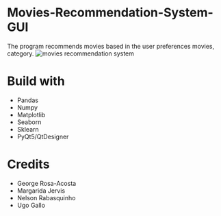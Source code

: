# Movies-Recommendation-System-GUI
The program recommends movies based in the user preferences movies, category.
![movies recommendation system](https://user-images.githubusercontent.com/45057714/135765160-669ae3b9-039d-4276-bd6d-a02096b01f9f.png)

# Build with
* Pandas
* Numpy
* Matplotlib
* Seaborn
* Sklearn
* PyQt5/QtDesigner

# Credits
* George Rosa-Acosta
* Margarida Jervis
* Nelson Rabasquinho
* Ugo Gallo




